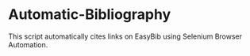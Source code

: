 # Automatic-Bibliography
This script automatically cites links on EasyBib using Selenium Browser Automation.